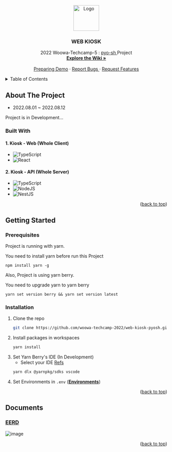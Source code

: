 <a name="readme-top"></a>

<!-- PROJECT LOGO -->
<div align="center">
  <a href="https://github.com/woowa-techcamp-2022/web-kiosk-pyosh">
    <img src="https://user-images.githubusercontent.com/55688122/183279819-4f32333e-6a5a-4219-bbf3-cf331dd61925.png" alt="Logo" width="80" height="80">
  </a>

  <h3 align="center">WEB KIOSK</h3>

  <p align="center">
    2022 Woowa-Techcamp-5 :
    <a href="https://github.com/pyo-sh">
      pyo-sh
    </a>
    Project
    <br />
    <a href="https://github.com/woowa-techcamp-2022/web-kiosk-pyosh/wiki">
      <strong>
        Explore the Wiki »
      </strong>
    </a>
    <br />
    <br />
    <a href="">Preparing Demo</a>
    ·
    <a href="https://github.com/woowa-techcamp-2022/web-kiosk-pyosh/issues">
      Report Bugs
    </a>
    ·
    <a href="https://github.com/woowa-techcamp-2022/web-kiosk-pyosh/issues">
      Request Features
    </a>
  </p>
</div>

<!-- TABLE OF CONTENTS -->
<details>
  <summary>Table of Contents</summary>
  <ol>
    <li>
      <a href="#about-the-project">About The Project</a>
      <ul>
        <li><a href="#built-with">Built With</a></li>
      </ul>
    </li>
    <li>
      <a href="#getting-started">Getting Started</a>
      <ul>
        <li><a href="#prerequisites">Prerequisites</a></li>
        <li><a href="#installation">Installation</a></li>
      </ul>
    </li>
        <li>
      <a href="#documents">Documents</a>
      <ul>
        <li><a href="#eerd">EERD</a></li>
      </ul>
    </li>
  </ol>
</details>

## About The Project

- 2022.08.01 ~ 2022.08.12

Project is in Development...

### Built With

#### 1. Kiosk - Web (Whole Client)

- ![TypeScript](https://img.shields.io/badge/typescript-%23007ACC.svg?style=for-the-badge&logo=typescript&logoColor=white)
- ![React](https://img.shields.io/badge/react-%2320232a.svg?style=for-the-badge&logo=react&logoColor=%2361DAFB)

#### 2. Kiosk - API (Whole Server)

- ![TypeScript](https://img.shields.io/badge/typescript-%23007ACC.svg?style=for-the-badge&logo=typescript&logoColor=white)
- ![NodeJS](https://img.shields.io/badge/node.js-6DA55F?style=for-the-badge&logo=node.js&logoColor=white)
- ![NestJS](https://img.shields.io/badge/nestjs-%23E0234E.svg?style=for-the-badge&logo=nestjs&logoColor=white)

<p align="right">(<a href="#readme-top">back to top</a>)</p>

<!-- GETTING STARTED -->

## Getting Started

### Prerequisites

Project is running with yarn.

You need to install yarn before run this Project

```
npm install yarn -g
```

Also, Project is using yarn berry.

You need to upgrade yarn to yarn berry

```
yarn set version berry && yarn set version latest
```

### Installation

1. Clone the repo
   ```sh
   git clone https://github.com/woowa-techcamp-2022/web-kiosk-pyosh.git
   ```
2. Install packages in workspaces
   ```sh
   yarn install
   ```
3. Set Yarn Berry's IDE (In Development)
   - Select your IDE [Refs](https://yarnpkg.com/getting-started/editor-sdks)
   ```sh
   yarn dlx @yarnpkg/sdks vscode
   ```
4. Set Environments in `.env` (**[Environments](<https://github.com/woowa-techcamp-2022/web-kiosk-pyosh/wiki/Environments-(dotenv)>)**)

<p align="right">(<a href="#readme-top">back to top</a>)</p>

## Documents

### [EERD](<https://github.com/woowa-techcamp-2022/web-kiosk-pyosh/wiki/EERD-(Enhanced-Enitity-Relatioship-Diagram)>)

![image](https://user-images.githubusercontent.com/55688122/183259287-319d1fcb-01f2-4cf2-bd29-c524f9aec44d.png)

<p align="right">(<a href="#readme-top">back to top</a>)</p>

<!-- References -->
<!-- https://github.com/othneildrew/Best-README-Template -->
<!-- https://www.markdownguide.org/basic-syntax/#reference-style-links -->
